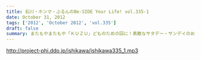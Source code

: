 ```yaml
---
title: 石川・ホンマ・ぶるんのBe-SIDE Your Life! vol.335-1
date: October 31, 2012
tags: ['2012', 'October 2012', 'vol.335']
draft: false
summary: またもやまたもや「ＫＵＺＵ」どものための回に！素敵なサタデー・サンデイのお話。ネットサーファーにあふれたスタジオ！ＮＡＭＡＥ
---
```


http://project-phi.ddo.jp/ishikawa/ishikawa335_1.mp3